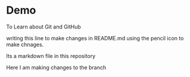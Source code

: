 # Demo
To Learn about Git and GitHub

writing this line to make changes in README.md using the pencil icon to make chnages.

Its a markdown file in this repository

Here I am making changes to the branch 
